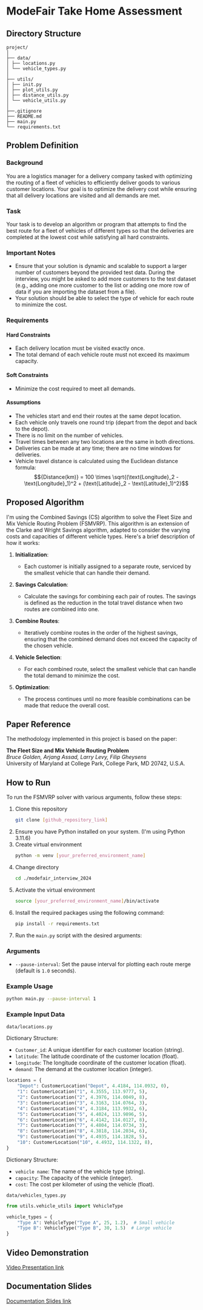 # ModeFair Take Home Assessment

## Directory Structure
```
project/
│
├── data/
│ ├── locations.py
│ └── vehicle_types.py
│
├── utils/
│ ├── init.py
│ ├── plot_utils.py
│ ├── distance_utils.py
│ └── vehicle_utils.py
│
├──.gitignore
├── README.md 
├── main.py
└── requirements.txt
```



## Problem Definition

### Background

You are a logistics manager for a delivery company tasked with optimizing the routing of a fleet of vehicles to efficiently deliver goods to various customer locations. Your goal is to optimize the delivery cost while ensuring that all delivery locations are visited and all demands are met.

### Task

Your task is to develop an algorithm or program that attempts to find the best route for a fleet of vehicles of different types so that the deliveries are completed at the lowest cost while satisfying all hard constraints.

### Important Notes

- Ensure that your solution is dynamic and scalable to support a larger number of customers beyond the provided test data. During the interview, you might be asked to add more customers to the test dataset (e.g., adding one more customer to the list or adding one more row of data if you are importing the dataset from a file).
- Your solution should be able to select the type of vehicle for each route to minimize the cost.

### Requirements

#### Hard Constraints

- Each delivery location must be visited exactly once.
- The total demand of each vehicle route must not exceed its maximum capacity.

#### Soft Constraints

- Minimize the cost required to meet all demands.

#### Assumptions

- The vehicles start and end their routes at the same depot location.
- Each vehicle only travels one round trip (depart from the depot and back to the depot).
- There is no limit on the number of vehicles.
- Travel times between any two locations are the same in both directions.
- Deliveries can be made at any time; there are no time windows for deliveries.
- Vehicle travel distance is calculated using the Euclidean distance formula:
$${Distance(km)} = 100 \times \sqrt{(\text{Longitude}_2 - \text{Longitude}_1)^2 + (\text{Latitude}_2 - \text{Latitude}_1)^2}$$

## Proposed Algorithm

I'm using the Combined Savings (CS) algorithm to solve the Fleet Size and Mix Vehicle Routing Problem (FSMVRP). This algorithm is an extension of the Clarke and Wright Savings algorithm, adapted to consider the varying costs and capacities of different vehicle types. Here's a brief description of how it works:

1. **Initialization**:
   - Each customer is initially assigned to a separate route, serviced by the smallest vehicle that can handle their demand.

2. **Savings Calculation**:
   - Calculate the savings for combining each pair of routes. The savings is defined as the reduction in the total travel distance when two routes are combined into one.

3. **Combine Routes**:
   - Iteratively combine routes in the order of the highest savings, ensuring that the combined demand does not exceed the capacity of the chosen vehicle.

4. **Vehicle Selection**:
   - For each combined route, select the smallest vehicle that can handle the total demand to minimize the cost.

5. **Optimization**:
   - The process continues until no more feasible combinations can be made that reduce the overall cost.

## Paper Reference

The methodology implemented in this project is based on the paper:

**The Fleet Size and Mix Vehicle Routing Problem**  
*Bruce Golden, Arjang Assad, Larry Levy, Filip Gheysens*  
University of Maryland at College Park, College Park, MD 20742, U.S.A.


## How to Run

To run the FSMVRP solver with various arguments, follow these steps:

1. Clone this repository
    ```bash
    git clone [github_repository_link]
    ```
2. Ensure you have Python installed on your system. (I'm using Python 3.11.6)
3. Create virtual environment
    ```bash
    python -m venv [your_preferred_environment_name]
    ```
4. Change directory
    ```bash
    cd ./modefair_interview_2024
    ```
5. Activate the virtual environment
    ```bash
    source [your_preferred_environment_name]/bin/activate
    ```
6. Install the required packages using the following command:
    ```bash
    pip install -r requirements.txt
    ```
7. Run the `main.py` script with the desired arguments:

### Arguments
- `--pause-interval`: Set the pause interval for plotting each route merge (default is `1.0` seconds).


### Example Usage
```bash
python main.py --pause-interval 1
```

### Example Input Data
`data/locations.py`

Dictionary Structure:
- `Customer_id`: A unique identifier for each customer location (string).
- `latitude`: The latitude coordinate of the customer location (float).
- `longitude`: The longitude coordinate of the customer location (float).
- `demand`: The demand at the customer location (integer).

```python
locations = {
    "Depot": CustomerLocation("Depot", 4.4184, 114.0932, 0),
    "1": CustomerLocation("1", 4.3555, 113.9777, 5),
    "2": CustomerLocation("2", 4.3976, 114.0049, 8),
    "3": CustomerLocation("3", 4.3163, 114.0764, 3),
    "4": CustomerLocation("4", 4.3184, 113.9932, 6),
    "5": CustomerLocation("5", 4.4024, 113.9896, 5),
    "6": CustomerLocation("6", 4.4142, 114.0127, 8),
    "7": CustomerLocation("7", 4.4804, 114.0734, 3),
    "8": CustomerLocation("8", 4.3818, 114.2034, 6),
    "9": CustomerLocation("9", 4.4935, 114.1828, 5),
    "10": CustomerLocation("10", 4.4932, 114.1322, 8),
}
```

Dictionary Structure:
- `vehicle name`: The name of the vehicle type (string).
- `capacity`: The capacity of the vehicle (integer).
- `cost`: The cost per kilometer of using the vehicle (float).

`data/vehicles_types.py`
```python
from utils.vehicle_utils import VehicleType

vehicle_types = {
    "Type A": VehicleType("Type A", 25, 1.2),  # Small vehicle
    "Type B": VehicleType("Type B", 30, 1.5)  # Large vehicle
}
```


## Video Demonstration
[Video Presentation link](https://drive.google.com/file/d/1KXjmRJ7I-8FFQf2BpEe9cC7FdnEzGBbH/view?usp=sharing)

## Documentation Slides
[Documentation Slides link](https://docs.google.com/presentation/d/1k6zYoAHdvC7dTQhXHRHdEfGrvQOe8Jk7lc8W8RZqgrY/edit?usp=sharing)